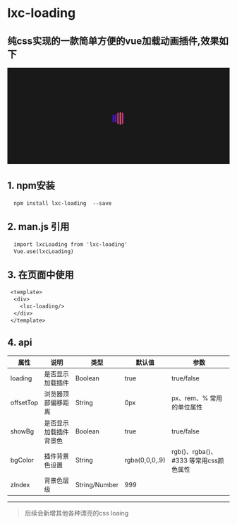 # lxc-loading
## 纯css实现的一款简单方便的vue加载动画插件,效果如下
![Image text](https://raw.githubusercontent.com/luoxuancong/img/master/imgs/loading.gif)

## 1. npm安装
```
  npm install lxc-loading  --save
``` 
## 2. man.js 引用
```
  import lxcLoading from 'lxc-loading'  
  Vue.use(lxcLoading)
```
## 3. 在页面中使用
```
 <template>
  <div>
    <lxc-loading/>
  </div>
 </template>
```
## 4. api  

属性 | 说明  | 类型 | 默认值 | 参数
---- | ----  | ----| --- |---
loading| 是否显示加载插件 | Boolean | true| true/false
offsetTop| 浏览器顶部偏移距离 | String | 0px | px、rem、% 常用的单位属性
showBg| 是否显示加载插件背景色 | Boolean | true | true/false
bgColor| 插件背景色设置 | String | rgba(0,0,0,.9) | rgb()、rgba()、#333 等常用css颜色属性
zIndex | 背景色层级 | String/Number | 999 |

____

> 后续会新增其他各种漂亮的css  loaing


